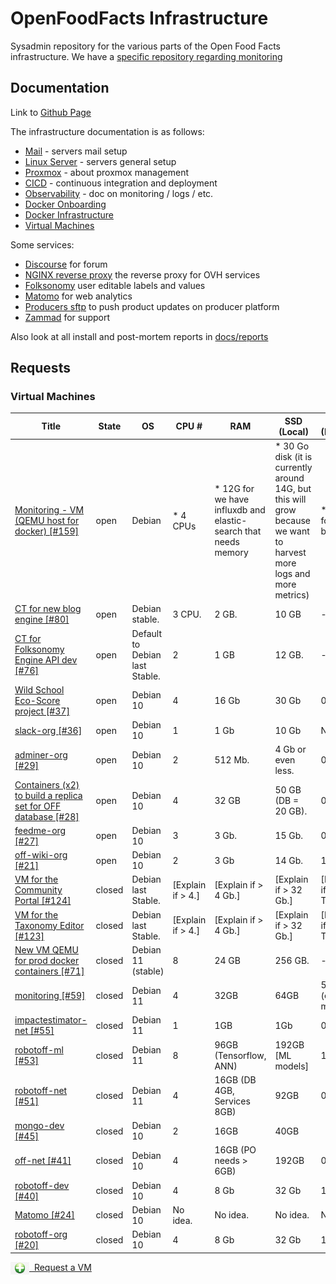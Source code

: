 # OpenFoodFacts Infrastructure

Sysadmin repository for the various parts of the Open Food Facts infrastructure.
We have a [specific repository regarding monitoring](https://github.com/openfoodfacts/openfoodfacts-monitoring)

## Documentation

Link to [Github Page](https://openfoodfacts.github.io/openfoodfacts-infrastructure/)

The infrastructure documentation is as follows:

- [Mail](./docs/mail.md) - servers mail setup
- [Linux Server](./docs/linux-server.md) - servers general setup
- [Proxmox](./docs/promox.md) - about proxmox management
- [CICD](./docs/cicd.md) - continuous integration and deployment
- [Observability](./docs/observability.md) - doc on monitoring / logs / etc.
- [Docker Onboarding](./docs/docker_onboarding.md)
- [Docker Infrastructure](./docs/docker_architecture.md)
- [Virtual Machines](#virtual-machines)

Some services:

- [Discourse](./docs/discourse.md) for forum
- [NGINX reverse proxy](./docs/nginx-reverse-proxy.md) the reverse proxy for OVH services
- [Folksonomy](./docs/folksonomy.md) user editable labels and values
- [Matomo](./docs/matomo.md) for web analytics
- [Producers sftp](./docs/producers_sftp.md) to push product updates on producer platform
- [Zammad](./docs/zammad.md) for support

Also look at all install and post-mortem reports in [docs/reports](./docs/reports/)

## Requests

### Virtual Machines

<!-- VM table -->
|                                                                      Title                                                                      |State |              OS              |      CPU #      |                              RAM                              |                                                    SSD (Local)                                                    |    HDD (Remote)     |                                       Services                                        |
|-------------------------------------------------------------------------------------------------------------------------------------------------|------|------------------------------|-----------------|---------------------------------------------------------------|-------------------------------------------------------------------------------------------------------------------|---------------------|---------------------------------------------------------------------------------------|
|<a href=https://github.com/openfoodfacts/openfoodfacts-infrastructure/issues/159>Monitoring - VM (QEMU host for docker) [#159]</a>               |open  |Debian                        |* 4 CPUs         |* 12G for we have influxdb and elastic-search that needs memory|* 30 Go disk (it is currently around 14G, but this will grow because we want to harvest more logs and more metrics)|* 50Go for ES backups|Docker, docker-compose                                                                 |
|<a href=https://github.com/openfoodfacts/openfoodfacts-infrastructure/issues/80>CT for new blog engine [#80]</a>                                 |open  |Debian stable.                |3 CPU.           |2 GB.                                                          |10 GB                                                                                                              |--                   |LAMP + wordpress.                                                                      |
|<a href=https://github.com/openfoodfacts/openfoodfacts-infrastructure/issues/76>CT for Folksonomy Engine API dev [#76]</a>                       |open  |Default to Debian last Stable.|2                |1 GB                                                           |12 GB.                                                                                                             |-                    |PostgreSQL, Python3.                                                                   |
|<a href=https://github.com/openfoodfacts/openfoodfacts-infrastructure/issues/37> Wild School Eco-Score project [#37]</a>                         |open  |Debian 10                     |4                |16 Gb                                                          |30 Gb                                                                                                              |0                    |MongoDB                                                                                |
|<a href=https://github.com/openfoodfacts/openfoodfacts-infrastructure/issues/36> slack-org [#36]</a>                                             |open  |Debian 10                     |1                |1 Gb                                                           |10 Gb                                                                                                              |None                 |Node.js                                                                                |
|<a href=https://github.com/openfoodfacts/openfoodfacts-infrastructure/issues/29> adminer-org [#29]</a>                                           |open  |Debian 10                     |2                |512 Mb.                                                        |4 Gb or even less.                                                                                                 |0                    |Nginx, PHP, Adminer.                                                                   |
|<a href=https://github.com/openfoodfacts/openfoodfacts-infrastructure/issues/28>Containers (x2) to build a replica set for OFF database [#28]</a>|open  |Debian 10                     |4                |32 GB                                                          |50 GB (DB = 20 GB).                                                                                                |0                    |Mongodb.                                                                               |
|<a href=https://github.com/openfoodfacts/openfoodfacts-infrastructure/issues/27> feedme-org [#27]</a>                                            |open  |Debian 10                     |3                |3 Gb.                                                          |15 Gb.                                                                                                             |0                    |PostgreSQL, Node.js, Nginx.                                                            |
|<a href=https://github.com/openfoodfacts/openfoodfacts-infrastructure/issues/21> off-wiki-org [#21]</a>                                          |open  |Debian 10                     |2                |3 Gb                                                           |14 Gb.                                                                                                             |14 Gb                |Apache, PHP, MySQL, Mediawiki.                                                         |
|<a href=https://github.com/openfoodfacts/openfoodfacts-infrastructure/issues/124>VM for the Community Portal [#124]</a>                          |closed|Debian last Stable.           |[Explain if > 4.]|[Explain if > 4 Gb.]                                           |[Explain if > 32 Gb.]                                                                                              |[Explain if > 1 Tb.] |Python/Django, probably PostgreSQL, probably Apache and all Dockerized                 |
|<a href=https://github.com/openfoodfacts/openfoodfacts-infrastructure/issues/123>VM for the Taxonomy Editor [#123]</a>                           |closed|Debian last Stable.           |[Explain if > 4.]|[Explain if > 4 Gb.]                                           |[Explain if > 32 Gb.]                                                                                              |[Explain if > 1 Tb.] |Python, probably PostgreSQL, probably Apache for lightweight API serving from Docker   |
|<a href=https://github.com/openfoodfacts/openfoodfacts-infrastructure/issues/71>New VM QEMU for prod docker containers [#71]</a>                 |closed|Debian 11 (stable)            |8                |24 GB                                                          |256 GB.                                                                                                            |-                    |Services deployed in production:                                                       |
|<a href=https://github.com/openfoodfacts/openfoodfacts-infrastructure/issues/59> monitoring [#59]</a>                                            |closed|Debian 11                     |4                |32GB                                                           |64GB                                                                                                               |500GB (ovh3 mount)   |Docker: ElasticSearch (Kibana?, Logstash?), Grafana, InfluxDB, Prometheus, Alertmanager|
|<a href=https://github.com/openfoodfacts/openfoodfacts-infrastructure/issues/55> impactestimator-net [#55]</a>                                   |closed|Debian 11                     |1                |1GB                                                            |1Gb                                                                                                                |0                    |https://github.com/openfoodfacts/impactestimator                                       |
|<a href=https://github.com/openfoodfacts/openfoodfacts-infrastructure/issues/53> robotoff-ml [#53]</a>                                           |closed|Debian 11                     |8                |96GB (Tensorflow, ANN)                                         |192GB [ML models]                                                                                                  |100GB                |Tensorflow + ElasticSearch                                                             |
|<a href=https://github.com/openfoodfacts/openfoodfacts-infrastructure/issues/51> robotoff-net [#51]</a>                                          |closed|Debian 11                     |4                |16GB (DB 4GB, Services 8GB)                                    |92GB                                                                                                               |0GB                  |Robotoff API + Schedulers + Workers, PostgreSQL DB                                     |
|<a href=https://github.com/openfoodfacts/openfoodfacts-infrastructure/issues/45> mongo-dev [#45]</a>                                             |closed|Debian 10                     |2                |16GB                                                           |40GB                                                                                                               |                     |MongoDB running in Docker                                                              |
|<a href=https://github.com/openfoodfacts/openfoodfacts-infrastructure/issues/41> off-net [#41]</a>                                               |closed|Debian 10                     |4                |16GB (PO needs > 6GB)                                          |192GB                                                                                                              |0GB                  |ProductOpener frontend + backend, MongoDB, PostgreSQL, Memcached                       |
|<a href=https://github.com/openfoodfacts/openfoodfacts-infrastructure/issues/40> robotoff-dev [#40]</a>                                          |closed|Debian 10                     |4                |8 Gb                                                           |32 Gb                                                                                                              |100 Gb               |robotoff, elastic search, tensorflow, postgresql                                       |
|<a href=https://github.com/openfoodfacts/openfoodfacts-infrastructure/issues/24> Matomo [#24]</a>                                                |closed|Debian 10                     |No idea.         |No idea.                                                       |No idea.                                                                                                           |No idea.             |LAMP                                                                                   |
|<a href=https://github.com/openfoodfacts/openfoodfacts-infrastructure/issues/20> robotoff-org [#20]</a>                                          |closed|Debian 10                     |4                |8 Gb                                                           |32 Gb                                                                                                              |100 Gb               |robotoff, elastic search, tensorflow, postgresql                                       |
<!-- VM table -->

<a href="https://github.com/openfoodfacts/openfoodfacts-infrastructure/issues/new?assignees=cquest&labels=container&template=vm-template.md&title="><img src="./scripts/add.png" style="background: transparent; vertical-align: middle" width="30"/>&nbsp;&nbsp;Request a VM</img></a>
